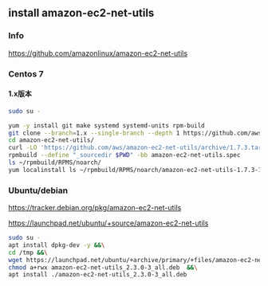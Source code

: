
## install amazon-ec2-net-utils

### Info

https://github.com/amazonlinux/amazon-ec2-net-utils

### Centos 7

#### 1.x版本

```bash
sudo su -

yum -y install git make systemd systemd-units rpm-build
git clone --branch=1.x --single-branch --depth 1 https://github.com/aws/amazon-ec2-net-utils.git
cd amazon-ec2-net-utils/
curl -LO 'https://github.com/aws/amazon-ec2-net-utils/archive/1.7.3.tar.gz'
rpmbuild --define "_sourcedir $PWD" -bb amazon-ec2-net-utils.spec
ls ~/rpmbuild/RPMS/noarch/
yum localinstall ls ~/rpmbuild/RPMS/noarch/amazon-ec2-net-utils-1.7.3-1.el7.noarch.rpm
```

### Ubuntu/debian

https://tracker.debian.org/pkg/amazon-ec2-net-utils

https://launchpad.net/ubuntu/+source/amazon-ec2-net-utils

```bash
sudo su -
apt install dpkg-dev -y &&\
cd /tmp &&\
wget https://launchpad.net/ubuntu/+archive/primary/+files/amazon-ec2-net-utils_2.3.0-3_all.deb &&\
chmod a+rwx amazon-ec2-net-utils_2.3.0-3_all.deb  &&\
apt install ./amazon-ec2-net-utils_2.3.0-3_all.deb 
```